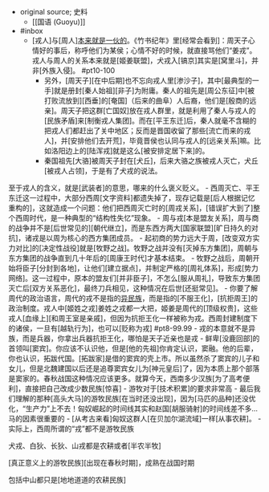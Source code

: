- original source; 史料
    - [[国语 (Guoyu)]]
- #inbox
    - [戎人]与[周人][本来就是一伙的](https://www.zhihu.com/question/443246257)。《竹书纪年》里[经常会看到]：周天子心情好的事后，称呼他们为某侯；心情不好的时候，就直接骂他们“姜戎”。戎人与周人的关系本来就是[姬姜联盟]，犬戎入[镐京]其实是[窝里斗]，并非[外族入侵]。 #pt10-100 
        - 另外，[周天子][在中后期]也不忘向戎人里[渗沙子]，其中[最典型的一手]就是册封[秦人始祖][非子]为附庸。秦人的祖先是[周公东征]中[被打败流放到][西垂]的[奄国]（后来的曲阜）人后裔，他们是[殷商的远亲]。周天子把这群[亡国奴]放在戎人群里，就是利用了秦人与戎人的[民族矛盾]来[制衡戎人集团]。而在[平王东迁]后，秦人就毫不含糊的把戎人们都赶出了关中地区；反而是晋国收留了那些[流亡而来的戎人]，并[安排他们去开荒]，毕竟晋侯也认同与戎人的[远亲关系]嘛。比如洛阳边上的[陆浑戎]就是这么[被安排定居下来]的。
        - 秦国祖先[大骆]被周天子封在[犬丘]，后来大骆之族被戎人灭亡，犬丘[被戎人占领]，于是有了犬戎的说法。

至于戎人的含义，就是[武装者]的意思，哪来的什么褒义贬义。
        - 西周灭亡、平王东迁这一过程中，大部分西周[文字资料]都遗失掉了，现存记载是[后人根据记忆重构的]，这就造成一个问题：他们把西周灭亡时的[周戎关系]，[错误扩大到了]整个西周时代，是一种典型的“结构性失忆”现象。
            - 周与戎[本是盟友关系]，周与商的战争并不是[后世常见的][朝代继立]，而是东西方两大[国家联盟][旷日持久的对抗]，诸戎是以周为核心的西方集团成员。
            - 起初商的势力远大于周，[改变双方实力对比]的[决定性战役]就是[牧野之战]。牧野之战并没有[灭掉东方集团]，周朝与东方集团的战争直到几十年后的[周康王时代]才基本结束。
            - 牧野之战后，周朝开始将臣子[分封到各地]，让他们[建立据点]，并制定严格的[周礼体系]，形成[势力网络]。这一过程中，原本的盟友们[并非臣子]，不怎么[服从周礼]，导致东方集团灭亡后[双方关系恶化]，最终刀兵相见，这种情况在后世[还挺常见]。
    - 你要了解周代的政治语言，周代的戎不是指的[异民族](https://www.zhihu.com/question/307689815/answer/564363954)，而是指的[不服王化]，[抗拒周王]的政治制度。戎人中[姬姓之戎]姜姓之戎都一大把，姬姜是周代的[顶级权贵]，这些戎人[血缘上][和周王室是亲戚]，但因为抗拒王化一样被称为戎。西周封建制度下的诸侯，一旦有[越轨行为]，也可以[贬称为戎] #pt8-99.99
        - 戎的本意就不是异族，而是兵器，你拿出兵器抗拒王化，哪怕是天子近亲也是戎
        - 鲜卑[没鹿回部]的首领叫[窦宾]。你应该不认识他，但是[他的先祖]你肯定认识，窦融。他的后辈，你也认识，拓跋代国。[拓跋家]是借的窦宾的壳上市。所以虽然杀了窦宾的儿子和女儿，但是北魏建国以后还是追尊窦宾女儿为[神元皇后]了，因为本质上那个部落是窦家的。春秋战国这种情况应该更多。就算今天，西南多少汉族[为了高考便利]，直接把自己改成少数民族[惊喜]
        - 游牧对于[技术积累]的要求非常高
            - 最后我们理解的那种[高头大马]的游牧民族[在当时还没出现]，因为[马匹的品种]还没优化，“生产力”上不去！匈奴崛起的时间线其实和赵国[胡服骑射]的时间线差不多… 马的因素很重要的
            - [从考古来看]匈奴这群人[在贝加尔湖流域]一样[从事农耕]。
        - 实际上，西周所谓的“戎”都不是游牧民族

犬戎、白狄、长狄、山戎都是农耕或者[半农半牧]

[真正意义上的游牧民族][出现在春秋时期]，成熟在战国时期

包括中山都只是[地地道道的农耕民族]
